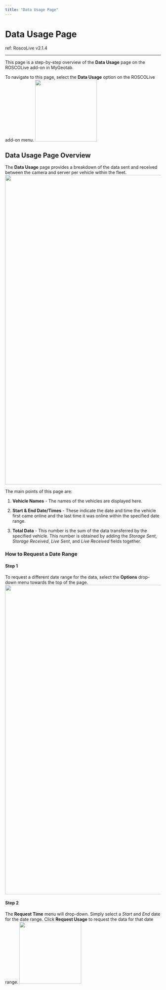 ```yaml
---
title: "Data Usage Page"
---
```

# Data Usage Page

ref: RoscoLive v2.1.4

------------------------------------------------------------------------

This page is a step-by-step overview of the **Data Usage** page on the ROSCOLive add-on in MyGeotab.  
  

To navigate to this page, select the **Data Usage** option on the ROSCOLive add-on menu. <img src="/user/product/geotab_partner/geotab_how_to/rlgeotab_datausage_menuoption.jpg" class="align-center" width="200" />

## Data Usage Page Overview

The **Data Usage** page provides a breakdown of the data sent and received between the camera and server per vehicle within the fleet. <img src="/user/product/geotab_partner/geotab_how_to/rlgeotab_datausage_pageemphasis.jpg" class="align-center" width="1000" />

The main points of this page are:

1.  **Vehicle Names** - The names of the vehicles are displayed here.
2.  **Start & End Date/Times** - These indicate the date and time the vehicle first came online and the last time it was online within the specified date range.
3.  **Total Data** - This number is the sum of the data transferred by the specified vehicle. This number is obtained by adding the *Storage Sent*, *Storage Received*, *Live Sent*, and *Live Received* fields together.

### How to Request a Date Range

#### Step 1

To request a different date range for the data, select the **Options** drop-down menu towards the top of the page. <img src="/user/product/geotab_partner/geotab_how_to/rlgeotab_datausage_optiondropdown.jpg" class="align-center" width="1000" />

#### Step 2

The **Request Time** menu will drop-down. Simply select a *Start* and *End* date for the date range. Click **Request Usage** to request the data for that date range. <img src="/user/product/geotab_partner/geotab_how_to/rlgeotab_datausage_optiondropdownopen.jpg" class="align-center" width="200" />
